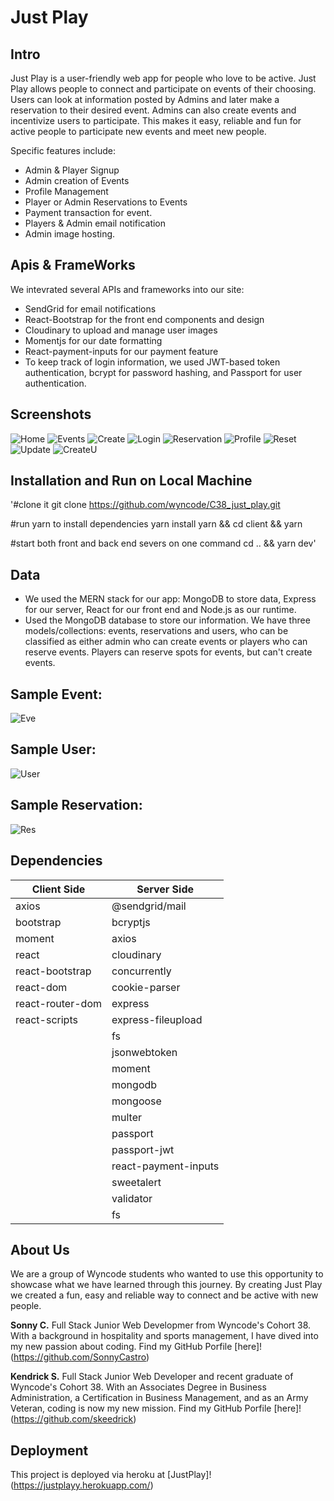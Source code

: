 # Just Play

## Intro

Just Play is a user-friendly web app for people who love to be active. Just Play allows people to connect and participate on events of their choosing. Users can look at information posted by Admins and later make a reservation to their desired event. Admins can also create events and incentivize users to participate. This makes it easy, reliable and fun for active people to participate new events and meet new people.

Specific features include:

- Admin & Player Signup
- Admin creation of Events
- Profile Management
- Player or Admin Reservations to Events
- Payment transaction for event.
- Players & Admin email notification
- Admin image hosting.

## Apis & FrameWorks

We intevrated several APIs and frameworks into our site:

- SendGrid for email notifications
- React-Bootstrap for the front end components and design
- Cloudinary to upload and manage user images
- Momentjs for our date formatting
- React-payment-inputs for our payment feature
- To keep track of login information, we used JWT-based token authentication, bcrypt for password hashing, and Passport for user authentication.

## Screenshots

![Home]("readme_assets/Home.png")
![Events]("readme_assets/Events.png")
![Create]("readme_assets/Create.png")
![Login]("readme_assets/Login.png")
![Reservation]("readme_assets/Reservation.png")
![Profile]("readme_assets/Profile.png")
![Reset]("readme_assets/Reset.png")
![Update]("readme_assets/Update.png")
![CreateU]("readme_assets/CreateU.png")

## Installation and Run on Local Machine

'#clone it
git clone https://github.com/wyncode/C38_just_play.git

#run yarn to install dependencies
yarn install
yarn && cd client && yarn

#start both front and back end severs on one command
cd .. && yarn dev'

## Data

- We used the MERN stack for our app: MongoDB to store data, Express for our server, React for our front end and Node.js as our runtime.
- Used the MongoDB database to store our information. We have three models/collections: events, reservations and users, who can be classified as either admin who can create events or players who can reserve events. Players can reserve spots for events, but can't create events.

## Sample Event:

![Eve]("readme_assets/Eve.png")

## Sample User:

![User]("readme_assets/User.png")

## Sample Reservation:

![Res]("readme_assets/Res.png")

## Dependencies

| Client Side      | Server Side          |
| ---------------- | -------------------- |
| axios            | @sendgrid/mail       |
| bootstrap        | bcryptjs             |
| moment           | axios                |
| react            | cloudinary           |
| react-bootstrap  | concurrently         |
| react-dom        | cookie-parser        |
| react-router-dom | express              |
| react-scripts    | express-fileupload   |
|                  | fs                   |
|                  | jsonwebtoken         |
|                  | moment               |
|                  | mongodb              |
|                  | mongoose             |
|                  | multer               |
|                  | passport             |
|                  | passport-jwt         |
|                  | react-payment-inputs |
|                  | sweetalert           |
|                  | validator            |
|                  | fs                   |

## About Us

We are a group of Wyncode students who wanted to use this opportunity to showcase what we have learned through this journey. By creating Just Play we created a fun, easy and reliable way to connect and be active with new people.

**Sonny C.** Full Stack Junior Web Developmer from Wyncode's Cohort 38. With a background in hospitality and sports management, I have dived into my new passion about coding. Find my GitHub Porfile [here]!(https://github.com/SonnyCastro)

**Kendrick S.** Full Stack Junior Web Developer and recent graduate of Wyncode's Cohort 38. With an Associates Degree in Business Administration, a Certification in Business Management, and as an Army Veteran, coding is now my new mission. Find my GitHub Porfile [here]!(https://github.com/skeedrick)

## Deployment

This project is deployed via heroku at [JustPlay]!(https://justplayy.herokuapp.com/)
